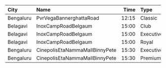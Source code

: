 | City      | Name                           |  Time | Type      | Price | Capacity | Booked |
| :-------- | :----------------------------- | ----: | :-------- | ----: | -------: | -----: |
| Bengaluru | PvrVegaBannerghattaRoad        | 12:15 | Classic   |  140₹ |       76 |      0 |
| Belagavi  | InoxCampRoadBelgaum            | 15:00 | Club      |  130₹ |       28 |      0 |
| Belagavi  | InoxCampRoadBelgaum            | 15:00 | Executive |  130₹ |        7 |      0 |
| Belagavi  | InoxCampRoadBelgaum            | 15:00 | Royal     |  150₹ |        2 |      0 |
| Bengaluru | CinepolisEtaNammaMallBinnyPete | 15:30 | Executive |  110₹ |       35 |      3 |
| Bengaluru | CinepolisEtaNammaMallBinnyPete | 15:30 | Premium   |  110₹ |       20 |      7 |